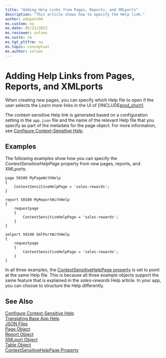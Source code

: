 ```yaml
---
title: "Adding Help Links from Pages, Reports, and XMLports"
description: "This article shows how to specify the Help link."
author: edupont04
ms.custom: na
ms.date: 05/23/2022
ms.reviewer: solsen
ms.suite: na
ms.tgt_pltfrm: na
ms.topic: conceptual
ms.author: solsen
---
```


# Adding Help Links from Pages, Reports, and XMLports

When creating new pages, you can specify which Help file to open if the user selects the *Learn more* links in the UI of [!INCLUDE[prod_short](includes/prod_short.md)].  

The context-sensitive Help link is generated based on a configuration setting in the `app.json` file and the name of the relevant Help file that you specify as part of the metadata for the page object. For more information, see [Configure Context-Sensitive Help](../help/context-sensitive-help.md).  

## Examples

The following examples show how you can specify the *ContextSensitiveHelpPage* property from new pages, reports, and XMLports:

```AL
page 50100 MyPageWithHelp
{
    ContextSensitiveHelpPage = 'sales-rewards';
}
```

```AL
report 50100 MyReportWithHelp
{
    requestpage
    {
        ContextSensitiveHelpPage = 'sales-rewards';
    }
}
```

```AL
xmlport 50100 XmlPortWithHelp
{
    requestpage
    {
        ContextSensitiveHelpPage = 'sales-rewards';
    }
}
```

In all three examples, the [ContextSensitiveHelpPage property](properties/devenv-contextsensitivehelppage-property.md) is set to point at the same Help file. This is because all three example objects support the same feature that is explained in the *sales-rewards* Help article. In your app, you can choose to structure the Help differently.  

## See Also

[Configure Context-Sensitive Help](../help/context-sensitive-help.md)  
[Translating Base App Help](devenv-translate-base-app-help.md)  
[JSON Files](devenv-json-files.md#appjson-file)  
[Page Object](devenv-page-object.md)  
[Report Object](devenv-report-object.md)  
[XMLport Object](devenv-xmlport-object.md)  
[Table Object](devenv-table-object.md)  
[ContextSensitiveHelpPage Property](properties/devenv-contextsensitivehelppage-property.md)  
